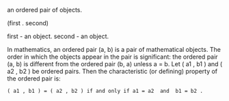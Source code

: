 an ordered pair of objects.

(first . second)

first - an object.
second - an object.

In mathematics, an ordered pair (a, b) is a pair of mathematical objects. The order in which the objects appear in the pair is significant: the ordered pair (a, b) is different from the ordered pair (b, a) unless a = b.
Let ( a1 , b1 )  and ( a2 , b2 )  be ordered pairs. Then the characteristic (or defining) property of the ordered pair is:

    ( a1 , b1 ) = ( a2 , b2 ) if and only if a1 = a2  and  b1 = b2 .
